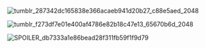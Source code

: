 
![tumblr_287342dc165838e366acaeb941d20b27_c88e5aed_2048](https://github.com/gooicide/gooicide/assets/163074010/ae668b23-a108-4af5-a265-9c7bdb1de3f6)

![tumblr_f273df7e01e400af4786e82b18c47e13_65670b6d_2048](https://github.com/gooicide/gooicide/assets/163074010/503120d2-7dcb-487d-be6c-7ba60432963a)

![SPOILER_db7333a1e86bead28f311fb59f1f9d79](https://github.com/gooicide/gooicide/assets/163074010/0fcb6851-eca4-4236-9216-de7b5303746a)
